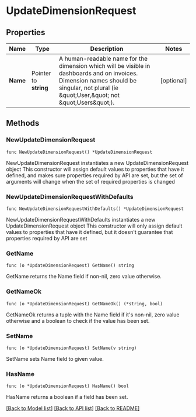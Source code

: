 # UpdateDimensionRequest

## Properties

Name | Type | Description | Notes
------------ | ------------- | ------------- | -------------
**Name** | Pointer to **string** | A human-readable name for the dimension which will be visible in dashboards and on invoices. Dimension names should be singular, not plural (ie \&quot;User,\&quot; not \&quot;Users\&quot;). | [optional] 

## Methods

### NewUpdateDimensionRequest

`func NewUpdateDimensionRequest() *UpdateDimensionRequest`

NewUpdateDimensionRequest instantiates a new UpdateDimensionRequest object
This constructor will assign default values to properties that have it defined,
and makes sure properties required by API are set, but the set of arguments
will change when the set of required properties is changed

### NewUpdateDimensionRequestWithDefaults

`func NewUpdateDimensionRequestWithDefaults() *UpdateDimensionRequest`

NewUpdateDimensionRequestWithDefaults instantiates a new UpdateDimensionRequest object
This constructor will only assign default values to properties that have it defined,
but it doesn't guarantee that properties required by API are set

### GetName

`func (o *UpdateDimensionRequest) GetName() string`

GetName returns the Name field if non-nil, zero value otherwise.

### GetNameOk

`func (o *UpdateDimensionRequest) GetNameOk() (*string, bool)`

GetNameOk returns a tuple with the Name field if it's non-nil, zero value otherwise
and a boolean to check if the value has been set.

### SetName

`func (o *UpdateDimensionRequest) SetName(v string)`

SetName sets Name field to given value.

### HasName

`func (o *UpdateDimensionRequest) HasName() bool`

HasName returns a boolean if a field has been set.


[[Back to Model list]](../README.md#documentation-for-models) [[Back to API list]](../README.md#documentation-for-api-endpoints) [[Back to README]](../README.md)


